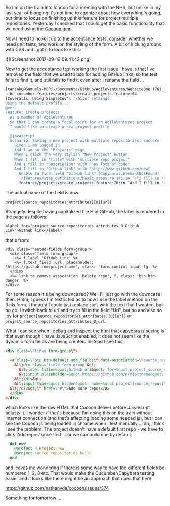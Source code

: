 So I'm on the train into london for a meeting with the NHS, but unlike in my last year of blogging it's not time to agonize about how everything's going, but time to focus on finishing up this feature for project multiple repositories.  Yesterday I checked that I could get the basic functionality that we need using the [Cocoon gem](https://github.com/nathanvda/cocoon).

Now I need to hook it up to the acceptance tests, consider whether we need unit tests, and work on the styling of the form.  A bit of kicking around with CSS and I got it to look like this:

![](Screenshot 2017-09-19 09.41.43.png)

Now to get the acceptance test working the first issue I have is that I've removed the field that we used to use for adding GitHub links, so the test fails to find it, and still fails to find it even after I rename the field ...

```sh
[tansaku@Samuels-MBP:~/Documents/Github/AgileVentures/WebsiteOne (761_multiple_source_repository)]$ 
→ be cucumber features/projects/create_projects.feature:64
[Coveralls] Using SimpleCov's 'rails' settings.
Using the default profile...
@vcr
Feature: Create projects
  As a member of AgileVentures
  So that I can create a focal point for an AgileVentures project
  I would like to create a new project profile

  @javascript
  Scenario: Saving a new project with multiple repositories: success       # features/projects/create_projects.feature:64
    Given I am logged in                                                   # features/step_definitions/user_steps.rb:63
    And I am on the "Projects" page                                        # features/step_definitions/basic_steps.rb:84
    When I click the very stylish "New Project" button                     # features/step_definitions/basic_steps.rb:291
    When I fill in "Title" with "multiple repo project"                    # features/step_definitions/basic_steps.rb:140
    And I fill in "Description" with "has lots of code"                    # features/step_definitions/basic_steps.rb:140
    And I fill in "GitHub link" with "http://www.github.com/new"           # features/step_definitions/basic_steps.rb:140
      Unable to find field "GitHub link" (Capybara::ElementNotFound)
      ./features/step_definitions/basic_steps.rb:141:in `/^I fill in "([^"]*)" with "([^"]*)"$/'
      features/projects/create_projects.feature:70:in `And I fill in "GitHub link" with "http://www.github.com/new"'
```

The actual name of the field is now:

```
project[source_repositories_attributes][0][url]
```

Strangely despite having capitalized the H in GitHub, the label is rendered in the page as follows:

```
<label for="project_source_repositories_attributes_0_GitHub Link">Github link</label>
```

that's from:

```erb
<div class='nested-fields form-group'>
  <div class='field form-group'>
    <%= f.label 'GitHub Link' %>
    <%= f.text_field :url, placeholder: 'https://github.com/projectname', class: 'form-control input-lg' %>
  </div>
  <%= link_to_remove_association 'Delete repo', f, class: 'btn btn-danger' %>
</div>
```

For some reason it's being downcased? Well I'll just go with the downcase then.  Hmm, I guess I'm restricted as to how I use the label method on the Rails form.  I thought I could just replace `:url` with the text that I wanted, but no go.  I switch back to url and try to fill in the field "Url", but no and also no joy for `project[source_repositories_attributes][0][url]` or `project_source_repositories_attributes_0_url`.

What I can see when I debug and inspect the html that capybara is seeing is that even though I have JavaScript enabled, it does not seem like the dynamic form fields are being created.  Instead I see this:

```html
<div class=\"links form-group\">
          
  <a class=\"btn btn-default add_fields\" data-association=\"source_repository\" data-associations=\"source_repositories\" data-association-insertion-template=\"&lt;div class='nested-fields form-group'&gt;
    &lt;div class='field form-group'&gt;
      &lt;label title=&quot;GitHub url&quot; for=&quot;project_source_repositories_attributes_new_source_repositories_url&quot;&gt;Url&lt;/label&gt;
      &lt;input placeholder=&quot;https://github.com/projectname&quot; class=&quot;form-control input-lg&quot; type=&quot;text&quot; name=&quot;project[source_repositories_attributes][new_source_repositories][url]&quot; id=&quot;project_source_repositories_attributes_new_source_repositories_url&quot; /&gt;
    &lt;/div&gt;
    &lt;input type=&quot;hidden&quot; name=&quot;project[source_repositories_attributes][new_source_repositories][_destroy]&quot; id=&quot;project_source_repositories_attributes_new_source_repositories__destroy&quot; value=&quot;false&quot; /&gt;&lt;a class=&quot;btn btn-danger remove_fields dynamic&quot; href=&quot;#&quot;&gt;Delete repo&lt;/a&gt;
  &lt;/div&gt;\" href=\"#\">Add more repos</a>
  </div>
</div>
```

which looks like the raw HTML that Cocoon deliver before JavaScript adjusts it.  I wonder if that's because I'm doing this on the train without internet connection (and that's affecting loading some needed js), but I can see the Cocoon js being loaded in chrome when I test manually ... ah, I think I see the problem.  The project doesn't have a default first repo - we have to click 'Add repos' once first ... or we can build one by default:

```rb
  def new
    @project = Project.new
    @project.source_repositories.build
  end
```
and leaves me wondering if there is some way to have the different fields be numbered 1, 2, 3 etc. That would make the Cucumber/Capybara testing easier and it looks like there might be an approach that does that here:

https://github.com/nathanvda/cocoon/issues/374

Something for tomorrow ...





